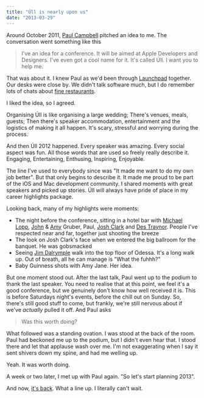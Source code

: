 ```yaml
---
title: "Úll is nearly upon us"
date: "2013-03-29"
---
```


Around October 2011, [Paul Campbell](https://twitter.com/paulca) pitched an idea to me. The conversation went something like this

> I've an idea for a conference. It will be aimed at Apple Developers and Designers. I've even got a cool name for it. It's called Úll. I want you to help me.

That was about it. I knew Paul as we'd been through [Launchpad](http://www.ndrc.ie/launchpad/) together. Our desks were close by. We didn't talk software much, but I do remember lots of chats about [fine restaurants](http://www.thefatduck.co.uk).

I liked the idea, so I agreed.

Organising Úll is like organising a large wedding; There's venues, meals, guests; Then there's speaker accommodation, entertainment and the logistics of making it all happen. It's scary, stressful and worrying during the process.

And then Úll 2012 happened. Every speaker was amazing. Every social aspect was fun. All those words that are used so freely really describe it. Engaging, Entertaining, Enthusing, Inspiring, Enjoyable.

The line I've used to everybody since was "It made me want to do my own job better". But that only begins to describe it. It made me proud to be part of the iOS and Mac development community. I shared moments with great speakers and picked up stories. Úll will always have pride of place in my career highlights package.

Looking back, many of my highlights were moments:

- The night before the conference, sitting in a hotel bar with [Michael Lopp](https://twitter.com/rands), [John](http://twitter.com/gruber) & [Amy](https://twitter.com/AmyJane) Gruber, Paul, [Josh Clark](http://twitter.com/globalmoxie) and [Des Traynor](http://twitter.com/destraynor). People I've respected near and far, together just shooting the breeze
- The look on Josh Clark's face when we entered the big ballroom for the banquet. He was gobsmacked
- Seeing [Jim Dalrymple](http://twitter.com/jdalrymple) walk into the top floor of Odessa. It's a long walk up. Out of breath, all he can manage is "What the fuhhh?"
- Baby Guinness shots with Amy Jane. Her idea.

But one moment stood out. After the last talk, Paul went up to the podium to thank the last speaker. You need to realise that at this point, we feel it's a good conference, but we genuinely don't know how well received it is. This is before Saturdays night's events, before the chill out on Sunday. So, there's still good stuff to come, but frankly, we're still nervous about if we've _actually_ pulled it off. And Paul asks

> Was this worth doing?

What followed was a standing ovation. I was stood at the back of the room. Paul had beckoned me up to the podium, but I didn't even hear that. I stood there and let that applause wash over me. I'm not exaggerating when I say it sent shivers down my spine, and had me welling up.

Yeah. It was worth doing.

A week or two later, I met up with Paul again. "So let's start planning 2013".

And now, [it's back](http://2013.ull.ie). What a line up. I literally can't wait.
